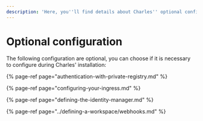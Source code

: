 ```yaml
---
description: 'Here, you''ll find details about Charles'' optional configurations.'
---
```


# Optional configuration

The following configuration are optional, you can choose if it is necessary to configure during Charles' installation: 

{% page-ref page="authentication-with-private-registry.md" %}

{% page-ref page="configuring-your-ingress.md" %}

{% page-ref page="defining-the-identity-manager.md" %}

{% page-ref page="../defining-a-workspace/webhooks.md" %}



